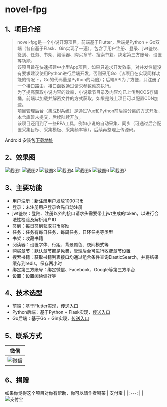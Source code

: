 # novel-fpg

## 1、项目介绍

> novel-fpg是一个小说开源项目，前端基于Flutter，后端是Python + Go双端（各自基于Flask、Gin实现了一遍），包含了用户注册、登录、jwt鉴权、签到、任务、书架、阅读器、购买章节、搜索书籍、绑定第三方账号、设置等功能。
<br>该项目旨在快速搭建中小型App项目，如果只追求开发效率，对并发性能没有要求建议使用Python进行后端开发，否则采用Go（该项目在实现同样功能的情况下，Go的代码量是Python的两倍）；后端API为了方便，只注册了一个接口路由，接口函数通过请求参数动态执行。
<br>为了提高获取小说内容的效率，小说章节目录及内容均已上传到COS存储桶，前端以加载并解密文件的方式获取，如果是线上项目可以配置CDN加速。
<br>项目管理后台（集成BI系统）是通过Vue和Python前后端分离的方式开发，本仓库暂未提交，后续陆续开放。
<br>该项目还用到了一些RPA工具，例如小说的自动采集、同步（可通过后台配置采集目标、采集模板、采集频率等），后续再整理上传源码。

Android 安装包[下载地址](https://github.com/black-currant/novel-fpg/raw/main/novel-flutter/app-release.apk)

## 2、效果图
![截图1](https://rpa-1253410989.cos.ap-guangzhou.myqcloud.com/screenshot/1.jpg)
![截图2](https://rpa-1253410989.cos.ap-guangzhou.myqcloud.com/screenshot/2.jpg)
![截图3](https://rpa-1253410989.cos.ap-guangzhou.myqcloud.com/screenshot/3.jpg)
![截图4](https://rpa-1253410989.cos.ap-guangzhou.myqcloud.com/screenshot/4.jpg)
![截图5](https://rpa-1253410989.cos.ap-guangzhou.myqcloud.com/screenshot/5.jpg)
![截图6](https://rpa-1253410989.cos.ap-guangzhou.myqcloud.com/screenshot/6.jpg)
![截图7](https://rpa-1253410989.cos.ap-guangzhou.myqcloud.com/screenshot/7.jpg)

## 3、主要功能

- 用户注册：新注册用户发放1000书币
- 登录：未注册用户登录会先自动注册
- jwt鉴权：登陆、注册以外的接口请求头需要带上jwt生成的token，以进行合法性检验及解析用户ID
- 签到：每日签到获取书币奖励
- 任务：任务有每日任务，每周任务，日环任务等类型
- 书架：收藏书籍
- 阅读器：设置字体、行距、背景颜色、夜间模式等
- 购买章节：默认章节都是免费，管理后台可进行收费章节设置
- 搜索书籍：获取书籍列表接口均通过组合条件查询ElasticSearch，并将结果缓存到redis，保存两小时
- 绑定第三方账号：绑定微信、Facebook、Google等第三方平台
- 设置：设置阅读偏好等

## 4、技术选型

- 前端：基于Flutter实现，[传送入口](novel-flutter/README.md)
- Python后端：基于Python + Flask实现，[传送入口](novel-python/README.md)
- Go后端：基于Go + Gin实现，[传送入口](novel-go/README.md)

## 5、联系方式

| 微信 |
|  :---:  | 
| ![微信](https://rpa-1253410989.cos.ap-guangzhou.myqcloud.com/screenshot/qr.jpg)

## 6、捐赠

如果你觉得这个项目对你有帮助，你可以请作者喝茶
| 支付宝 |
|  :---:  | 
| ![支付宝](https://rpa-1253410989.cos.ap-guangzhou.myqcloud.com/screenshot/alipay.jpg)